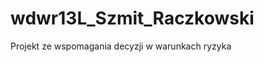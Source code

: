 wdwr13L_Szmit_Raczkowski
========================

Projekt ze wspomagania decyzji w warunkach ryzyka

